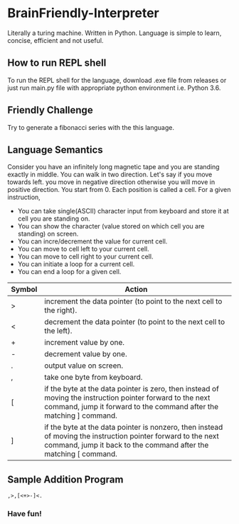 # BrainFriendly-Interpreter

Literally a turing machine. Written in Python. Language is simple to learn, concise, efficient and not useful.

## How to run REPL shell
To run the REPL shell for the language, download .exe file from releases or just run main.py file with appropriate python environment i.e. Python 3.6.

## Friendly Challenge
Try to generate a fibonacci series with the this language.

## Language Semantics
Consider you have an infinitely long magnetic tape and you are standing exactly in middle. You can walk in two direction. Let's say if you move towards left. you move in negative direction otherwise you will move in positive direction. You start from 0. Each position is called a cell. For a given instruction, 
* You can take single(ASCII) character input from keyboard and store it at cell you are standing on. 
* You can show the character (value stored on which cell you are standing) on screen.
* You can incre/decrement the value for current cell.
* You can move to cell left to your current cell.
* You can move to cell right to your current cell.
* You can initiate a loop for a current cell.
* You can end a loop for a given cell.

| Symbol | Action |
| ------ | ------ |
| > | increment the data pointer (to point to the next cell to the right). |
| < | decrement the data pointer (to point to the next cell to the left). |
| + | increment value by one. |
| - | decrement value by one. |
| . | output value on screen. |
| , | take one byte from keyboard. |
| \[ | if the byte at the data pointer is zero, then instead of moving the instruction pointer forward to the next command, jump it forward to the command after the matching \] command. |
| \] | if the byte at the data pointer is nonzero, then instead of moving the instruction pointer forward to the next command, jump it back to the command after the matching \[ command. | 

## Sample Addition Program
```
,>,[<+>-]<.
```
### Have fun!
